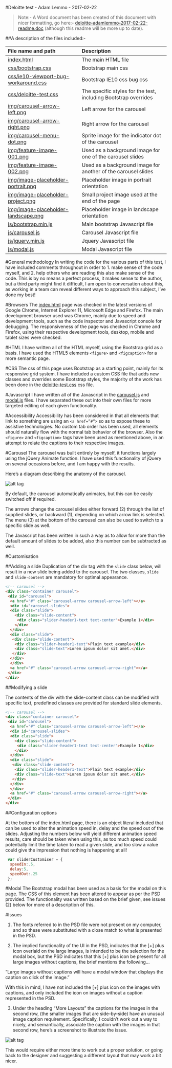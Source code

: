 #Deloitte test  - Adam Lemmo  - 2017-02-22

>  Note:- A Word document has been created of this document with nicer formatting, go here:-  [deloitte-adamlemmo-2017-02-22-readme.doc](deloitte-adamlemmo-2017-02-22-readme.doc) (although this readme will be more up to date).

##A description of the files included:- 

| File name and path       | Description           | 
|:------------- |:-------------| 
|[index.html](index.html) | The main HTML file|
|[css/bootstrap.css](css/bootstrap.css) |	Bootstrap main css|
|[css/ie10-viewport-bug-workaround.css](css/ie10-viewport-bug-workaround.css) |	Bootstrap IE10 css bug css|
|[css/deloitte-test.css](css/deloitte-test.css) |	The specific styles for the test, including Bootstrap overrides|
|[img/carousel-arrow-left.png](img/carousel-arrow-left.png) |	Left arrow for the carousel|
|[img/carousel-arrow-right.png](img/carousel-arrow-right.png)  |	Right arrow for the carousel|
|[img/carousel-menu-dot.png](img/carousel-menu-dot.png) |	Sprite image for the indicator dot of the carousel|
|[img/feature-image-001.png](img/feature-image-001.png) |	Used as a background image for one of the carousel slides|
|[img/feature-image-002.png](img/feature-image-002.png) |	Used as a background image for another of the carousel slides|
|[img/image-placeholder-portrait.png](img/image-placeholder-portrait.png) |	Placeholder image in portrait orientation|
|[img/image-placeholder-project.png](img/image-placeholder-project.png) |	Small project image used at the end of the page|
|[img/image-placeholder-landscape.png](img/image-placeholder-landscape.png) |	Placeholder image in landscape orientation|
|[js/bootstrap.min.js](js/bootstrap.min.js)	| Main bootstrap Javascript file|
|[js/carousel.js](js/carousel.js)	| Carousel Javascript file|
|[js/jquery.min.js](js/jquery.min.js)	| Jquery Javascript file|
|[js/modal.js](js/modal.js)	| Modal Javascript file|


 
#General methodology
In writing the code for the various parts of this test, I have included comments throughout in order to 1. make sense of the code myself, and 2. help others who are reading this also make sense of the code. This is by no means a perfect process, it makes sense to the author, but a third party might find it difficult, I am open to conversation about this, as working in a team can reveal different ways to approach this subject, I’ve done my best!

#Browsers
The [index.html](index.html) page was checked in the latest versions of Google Chrome, Internet Explorer 11, Microsoft Edge and Firefox.
The main development browser used was Chrome, mainly due to speed and development tools, such as the code inspector and Javascript console for debugging. The responsiveness of the page was checked in Chrome and Firefox, using their respective development tools, desktop, mobile and tablet sizes were checked.

#HTML
I have written all of the HTML myself, using the Bootstrap grid as a basis. I have used the HTML5 elements `<figure>` and `<figcaption>` for a more semantic page.

#CSS
The css of this page uses Bootstrap as a starting point, mainly for its responsive grid system. I have included a custom CSS file that adds new classes and overrides some Bootstrap styles, the majority of the work has been done in the [deloitte-test.css](css/deloitte-test.css) css file.

#Javascript
I have written all of the Javascript in the [carousel.js](carousel.js) and [modal.js](modal.js) files. I have separated these out into their own files for more targeted editing of each given functionality.

#Accessibility
Accessibility has been considered in that all elements that link to something are using an `<a href=”#”>` so as to expose these to assistive technologies. No custom tab order has been used, all elements should naturally flow with the normal tab behavior of the browser. Also the `<figure>` and `<figcaption>` tags have been used as mentioned above, in an attempt to relate the captions to their respective images.

#Carousel
The carousel was built entirely by myself, it functions largely using the jQuery Animate function. I have used this functionality of jQuery on several occasions before, and I am happy with the results.

Here’s a diagram describing the anatomy of the carousel.

![alt tag](http://adamlemmo.com/deloitte-test/readme-img/carousel-anatomy.png)

By default, the carousel automatically animates, but this can be easily switched off if required.

The arrows change the carousel slides either forward (2) through the list of supplied slides, or backward (1), depending on which arrow link is selected. The menu (3) at the bottom of the carousel can also be used to switch to a specific slide as well. 

The Javascript has been written in such a way as to allow for more than the default amount of slides to be added, also this number can be subtracted as well.

#Customisation

##Adding a slide
Duplication of the div tag with the `slide` class below, will result in a new slide being added to the carousel. The two classes, `slide` and `slide-content` are mandatory for optimal appearance.
```html
<!-- carousel -->
<div class="container carousel">
 <div id="carousel">
  <a href="#" class="carousel-arrow carousel-arrow-left"></a>
  <div id="carousel-slides">
  <div class="slide"> 
    <div class="slide-content">
     <div class="slider-header1-text text-center">Example 1</div>
    </div>
  </div>
  <div class="slide"> 
   <div class="slide-content">
    <div class="slider-header1-text">Plain text example</div>
    <div class="slide-text">Lorem ipsum dolor sit amet.</div>
   </div>
  </div>
  </div>
  <a href="#" class="carousel-arrow carousel-arrow-right"></a>
 </div>
</div>
```

##Modifying a slide

The contents of the div with the slide-content class can be modified with specific text, predefined classes are provided for standard slide elements.
```html
<!-- carousel -->
<div class="container carousel">
 <div id="carousel">
  <a href="#" class="carousel-arrow carousel-arrow-left"></a>
  <div id="carousel-slides">
  <div class="slide"> 
    <div class="slide-content">
     <div class="slider-header1-text text-center">Example 1</div>
    </div>
  </div>
  <div class="slide"> 
   <div class="slide-content">
    <div class="slider-header1-text">Plain text example</div>
    <div class="slide-text">Lorem ipsum dolor sit amet.</div>
   </div>
  </div>
  </div>
  <a href="#" class="carousel-arrow carousel-arrow-right"></a>
 </div>
</div>
```

##Configuration options

At the bottom of the index.html page, there is an object literal included that can be used to alter the animation speed in, delay and the speed out of the slides. Adjusting the numbers below will yield different animation speed results, care should be taken when using this, as too much speed could potentially limit the time taken to read a given slide, and too slow a value could give the impression that nothing is happening at all!

```javascript
 var sliderCustomiser = {
  speedIn:.5,
  delay:5,
  speedOut:.25
 };
 ```

#Modal
The Bootstrap modal has been used as a basis for the modal on this page. The CSS of this element has been altered to appear as per the PSD provided. The functionality was written based on the brief given, see issues (2) below for more of a description of this.
 
#Issues
1.	The fonts referred to in the PSD file were not present on my computer, and so these were substituted with a close match to what is presented in the PSD.

2.	The implied functionality of the UI in the PSD, indicates that the [+] plus icon overlaid on the large images, is intended to be the selection for the modal box, but the PSD indicates that this [+] plus icon be present for all large images without captions, the brief mentions the following...

   “Large images without captions will have a modal window that displays the caption on click of the image.” 

   With this in mind, I have not included the [+] plus icon on the images with captions, and only included the icon on images without a caption represented in the PSD.

3.	Under the heading “More Layouts” the captions for the images in the second row, (the smaller images that are side-by-side) have an unusual image caption requirement. Specifically, I couldn’t work out a way to nicely, and semantically, associate the caption with the images in that second row, here’s a screenshot to illustrate the issue.

![alt tag](http://adamlemmo.com/deloitte-test/readme-img/tricky-image-captions.png)

This would require either more time to work out a proper solution, or going back to the designer and suggesting a different layout that may work a bit nicer.
